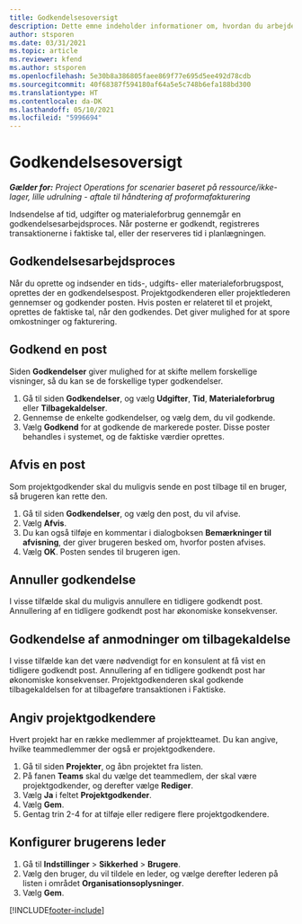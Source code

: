 ```yaml
---
title: Godkendelsesoversigt
description: Dette emne indeholder informationer om, hvordan du arbejder med godkendelser i Project Operations.
author: stsporen
ms.date: 03/31/2021
ms.topic: article
ms.reviewer: kfend
ms.author: stsporen
ms.openlocfilehash: 5e30b8a386805faee869f77e695d5ee492d78cdb
ms.sourcegitcommit: 40f68387f594180af64a5e5c748b6efa188bd300
ms.translationtype: HT
ms.contentlocale: da-DK
ms.lasthandoff: 05/10/2021
ms.locfileid: "5996694"
---
```

# <a name="approvals-overview"></a>Godkendelsesoversigt

_**Gælder for:** Project Operations for scenarier baseret på ressource/ikke-lager, lille udrulning - aftale til håndtering af proformafakturering_

Indsendelse af tid, udgifter og materialeforbrug gennemgår en godkendelsesarbejdsproces. Når posterne er godkendt, registreres transaktionerne i faktiske tal, eller der reserveres tid i planlægningen.

## <a name="approvals-workflow"></a>Godkendelsesarbejdsproces
Når du oprette og indsender en tids-, udgifts- eller materialeforbrugspost, oprettes der en godkendelsespost. Projektgodkenderen eller projektlederen gennemser og godkender posten. Hvis posten er relateret til et projekt, oprettes de faktiske tal, når den godkendes. Det giver mulighed for at spore omkostninger og fakturering.

## <a name="approve-an-entry"></a>Godkend en post
Siden **Godkendelser** giver mulighed for at skifte mellem forskellige visninger, så du kan se de forskellige typer godkendelser.
  
1. Gå til siden **Godkendelser**, og vælg **Udgifter**, **Tid**, **Materialeforbrug** eller **Tilbagekaldelser**.
2. Gennemse de enkelte godkendelser, og vælg dem, du vil godkende.
3. Vælg **Godkend** for at godkende de markerede poster.
Disse poster behandles i systemet, og de faktiske værdier oprettes.

## <a name="reject-an-entry"></a>Afvis en post
Som projektgodkender skal du muligvis sende en post tilbage til en bruger, så brugeren kan rette den.
  
1. Gå til siden **Godkendelser**, og vælg den post, du vil afvise. 
2. Vælg **Afvis**.
3. Du kan også tilføje en kommentar i dialogboksen **Bemærkninger til afvisning**, der giver brugeren besked om, hvorfor posten afvises.
4. Vælg **OK**. Posten sendes til brugeren igen.
  
## <a name="cancel-approval"></a>Annuller godkendelse
I visse tilfælde skal du muligvis annullere en tidligere godkendt post. Annullering af en tidligere godkendt post har økonomiske konsekvenser. 

## <a name="approving-recall-requests"></a>Godkendelse af anmodninger om tilbagekaldelse
I visse tilfælde kan det være nødvendigt for en konsulent at få vist en tidligere godkendt post. Annullering af en tidligere godkendt post har økonomiske konsekvenser. Projektgodkenderen skal godkende tilbagekaldelsen for at tilbageføre transaktionen i Faktiske.

## <a name="specify-project-approvers"></a>Angiv projektgodkendere
Hvert projekt har en række medlemmer af projektteamet. Du kan angive, hvilke teammedlemmer der også er projektgodkendere.

1. Gå til siden **Projekter**, og åbn projektet fra listen.
2. På fanen **Teams** skal du vælge det teammedlem, der skal være projektgodkender, og derefter vælge **Rediger**.
3. Vælg **Ja** i feltet **Projektgodkender**.
4. Vælg **Gem**.
5. Gentag trin 2-4 for at tilføje eller redigere flere projektgodkendere.

## <a name="configure-the-users-manager"></a>Konfigurer brugerens leder

1. Gå til **Indstillinger** > **Sikkerhed** > **Brugere**.
2. Vælg den bruger, du vil tildele en leder, og vælge derefter lederen på listen i området **Organisationsoplysninger**. 
3. Vælg **Gem**.




[!INCLUDE[footer-include](../includes/footer-banner.md)]
